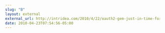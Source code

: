 ```yaml
---
slug: "B"
layout: external
external_url: http://intridea.com/2010/4/22/oauth2-gem-just-in-time-for-facebook-graph
date: 2010-04-23T07:54:56-05:00
---
```

